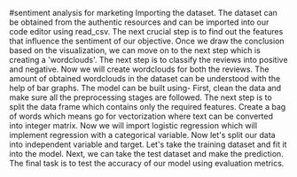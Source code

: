#sentiment analysis for marketing
Importing the dataset.
The dataset can be obtained from the authentic resources and can be imported into our code editor using read_csv.
The next crucial step is to find out the features that influence the sentiment of our objective.
Once we draw the conclusion based on the visualization, we can move on to the next step which is creating a 'wordclouds'.
The next step is to classify the reviews into positive and negative.
Now we will create wordclouds for both the reviews.
The amount of obtained wordclouds in the dataset can be understood with the help of bar graphs.
The model can be built using-
First, clean the data and make sure all the preprocessing stages are followed.
The next step is to split the data frame which contains only the required features.
Create a bag of words which means go for vectorization where text can be converted into integer matrix.
Now we will import logistic regression which will implement regression with a categorical variable.
Now let's split our data into independent variable and target.
Let's take the training dataset and fit it into the model.
Next, we can take the test dataset and make the prediction.
The final task is to test the accuracy of our model using evaluation metrics.


